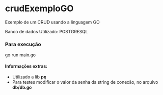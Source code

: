 # crudExemploGO
Exemplo de um CRUD usando a linguagem GO

Banco de dados Utilizado: POSTGRESQL

### Para execução
go run main.go

#### Informações extras:
- Utilizado a lib **pq**
- Para testes modificar o valor da senha da string de conexão, no arquivo __db/db.go__